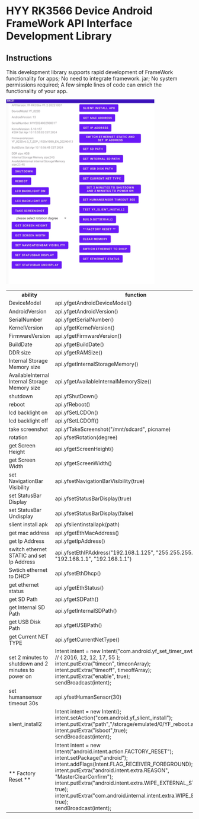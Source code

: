 # HYY RK3566 Device Android FrameWork API Interface Development Library

## Instructions
This development library supports rapid development of FrameWork functionality for apps; No need to integrate framework. jar; No system permissions required; A few simple lines of code can enrich the functionality of your app.

 <img src="./img/3566api.png" width="400" height="auto"/>

 <table>
    <tr>
        <th>ability</th>
        <th>function</th>
    </tr>
    <tr>
        <td>DeviceModel</td>
        <td>api.yfgetAndroidDeviceModel()</td>
    </tr>
    <tr>
        <td>AndroidVersion</td>
        <td>api.yfgetAndroidVersion()</td>
    </tr>
    <tr>
        <td>SerialNumber</td>
        <td>api.yfgetSerialNumber()</td>
    </tr>
    <tr>
        <td>KernelVersion</td>
        <td>api.yfgetKernelVersion()</td>
    </tr>
    <tr>
        <td>FirmwareVersion</td>
        <td>api.yfgetFirmwareVersion()</td>
    </tr>
    <tr>
        <td>BuildDate</td>
        <td>api.yfgetBuildDate()</td>
    </tr>
    <tr>
        <td>DDR size</td>
        <td>api.yfgetRAMSize()</td>
    </tr>
    <tr>
        <td>Internal Storage Memory size</td>
        <td>api.yfgetInternalStorageMemory()</td>
    </tr>
    <tr>
        <td>AvailableInternal Internal Storage Memory size</td>
        <td>api.yfgetAvailableInternalMemorySize()</td>
    </tr>
    <tr>
        <td>shutdown</td>
        <td>api.yfShutDown()</td>
    </tr>
    <tr>
        <td>reboot</td>
        <td>api.yfReboot()</td>
    </tr>
    <tr>
        <td>lcd backlight on</td>
        <td>api.yfSetLCDOn()</td>
    </tr>
    <tr>
        <td>lcd backlight off</td>
        <td>api.yfSetLCDOff()</td>
    </tr>
    <tr>
        <td>take screenshot</td>
        <td>api.yfTakeScreenshot("/mnt/sdcard", picname)</td>
    </tr>
    <tr>
        <td>rotation</td>
        <td>api.yfsetRotation(degree)</td>
    </tr>
    <tr>
        <td>get Screen Height</td>
        <td>api.yfgetScreenHeight()</td>
    </tr>
    <tr>
        <td>get Screen Width</td>
        <td>api.yfgetScreenWidth()</td>
    </tr>
    <tr>
        <td>set NavigationBar Visibility</td>
        <td>api.yfsetNavigationBarVisibility(true)</td>
    </tr>
    <tr>
        <td>set StatusBar Display</td>
        <td>api.yfsetStatusBarDisplay(true)</td>
    </tr>
    <tr>
        <td>set StatusBar Undisplay</td>
        <td>api.yfsetStatusBarDisplay(false)</td>
    </tr>
    <tr>
        <td>slient install apk</td>
        <td>api.yfslientinstallapk(path)</td>
    </tr>
    <tr>
        <td>get mac address</td>
        <td>api.yfgetEthMacAddress()</td>
    </tr>
    <tr>
        <td>get Ip Address</td>
        <td>api.yfgetIpAddress()</td>
    </tr>
    <tr>
        <td>switch ethernet STATIC and set Ip Address</td>
        <td>api.yfsetEthIPAddress("192.168.1.125", "255.255.255.0", "192.168.1.1", "192.168.1.1")</td>
    </tr>
    <tr>
        <td>Swtich ethernet to DHCP</td>
        <td>api.yfsetEthDhcp()</td>
    </tr>
    <tr>
        <td>get ethernet status</td>
        <td>api.yfgetEthStatus()</td>
    </tr>
    <tr>
        <td>get SD Path</td>
        <td>api.yfgetSDPath()</td>
    </tr>
    <tr>
        <td>get Internal SD Path</td>
        <td>api.yfgetInternalSDPath()</td>
    </tr>
    <tr>
        <td>get USB Disk Path</td>
        <td>api.yfgetUSBPath()</td>
    </tr>
    <tr>
        <td>get Current NET TYPE</td>
        <td>api.yfgetCurrentNetType()</td>
    </tr>
    <tr>
        <td>set 2 minutes to shutdown and 2 minutes to power on</td>
        <td>Intent intent = new Intent("com.android.yf_set_timer_swtich");<br/>
                // { 2016, 12, 12, 17, 55 };<br/>
                intent.putExtra("timeon", timeonArray);<br/>
                intent.putExtra("timeoff", timeoffArray);<br/>
                intent.putExtra("enable", true);<br/>
                sendBroadcast(intent);</td>
    </tr>
    <tr>
        <td>set humansensor timeout 30s</td>
        <td>api.yfsetHumanSensor(30)</td>
    </tr>
    <tr>
        <td>slient_install2</td>
        <td> Intent intent = new Intent();<br/>
                intent.setAction("com.android.yf_slient_install");<br/>
                intent.putExtra("path","/storage/emulated/0/YF_reboot.apk");<br/>
                intent.putExtra("isboot",true);<br/>
                sendBroadcast(intent);</td>
    </tr>
    <tr>
        <td>** Factory Reset **</td>
        <td>Intent intent = new Intent("android.intent.action.FACTORY_RESET");<br/>
                intent.setPackage("android");<br/>
                intent.addFlags(Intent.FLAG_RECEIVER_FOREGROUND);<br/>
                intent.putExtra("android.intent.extra.REASON", "MasterClearConfirm");<br/>
                intent.putExtra("android.intent.extra.WIPE_EXTERNAL_STORAGE", true);<br/>
                intent.putExtra("com.android.internal.intent.extra.WIPE_ESIMS", true);<br/>
                sendBroadcast(intent);</td>
    </tr>
    
 </table>